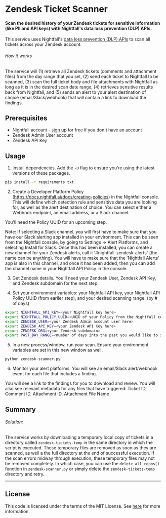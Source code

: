 # Zendesk Ticket Scanner

#### Scan the desired history of your Zendesk tickets for sensitive information (like PII and API keys) with Nightfall's data loss prevention (DLP) APIs.

This service uses Nightfall's [data loss prevention (DLP) APIs](https://nightfall.ai/developer-platform) to scan all tickets across your Zendesk account.

###### How it works
The service will (1) retrieve all Zendesk tickets (comments and attachment files) from the day range that you set, (2) send each ticket to Nightfall to be scanned, (3) scan the full ticket body and file attachments with Nightfall as long as it is in the desired scan date range, (4) retrieves sensitive results back from Nightfall, and (5) sends an alert to your alert destination of choice (email/Slack/webhook) that will contain a link to download the findings.

## Prerequisites

* Nightfall account - [sign up](https://app.nightfall.ai/sign-up) for free if you don't have an account
* Zendesk Admin User account
* Zendesk API Key

## Usage

1. Install dependencies. Add the `-U` flag to ensure you're using the latest versions of these packages.

```bash
pip install -r requirements.txt
```

2. Create a Developer Platform Policy (https://docs.nightfall.ai/docs/creating-policies) in the Nightfall console. This will define which detection rule and sensitive data you are looking for, as well as the alert destination of choice. You can select either a Webhook endpoint, an email address, or a Slack channel.

You'll need the Policy UUID for an upcoming step. 

Note: If selecting a Slack channel, you will first have to make sure that you have our Slack alerting app installed in your environment. This can be seen from the Nightfall console, by going to Settings -> Alert Platforms, and selecting Install for Slack. Once this has been installed, you can create a new channel for your Zendesk alerts, call it '#nightfall-zendesk-alerts' (the name can be anything). You will have to make sure that the 'Nightfall Alerts' app is also in this channel, and once it has been added, then you can add the channel name in your Nightfall API Policy in the console.

3. Get Zendesk details. You'll need your Zendesk User, Zendesk API Key, and Zendesk subdomain for the next step.

4. Set your environment variables: your Nightfall API key, your Nightfall API Policy UUID (from earlier step), and your desired scanning range. (by # of days)

```bash
export NIGHTFALL_API_KEY=<your Nightfall key here>
export NIGHTFALL_POLICY_UUID=<UUID of your Policy from the Nightfall console>
export ZENDESK_USER=<your Zendesk Admin account user here>
export ZENDESK_API_KEY=<your Zendesk API Key here>
export ZENDESK_ORG=<your Zendesk subdomain>
export PAST_DAY_RANGE=<number of days into the past you would like to scan, eg. 7 if the past week is desired>
```

5. In a new process/window, run your scan. Ensure your environment variables are set in this new window as well.

```python
python zendesk-scanner.py
```

6. Monitor your alert platforms. You will see an email/Slack alert/webhook event for each file that includes a finding. 

You will see a link to the findings for you to download and review. You will also see relevant metadata for any files that have triggered: Ticket ID, Comment ID, Attachment ID, Attachment File Name

## Summary

###### Solution:

The service works by downloading a temporary local copy of tickets in a directory called `zendesk-tickets-temp` in the same directory in which the script is executed. These temporary files are removed as soon as they are scanned, as well a the full directory at the end of successful execution. If the scan errors midway through execution, these temporary files may not be removed completely. In which case, you can use the `delete_all_repos()` function in `zendesk-scanner.py` or simply delete the `zendesk-tickets-temp` directory and retry.

---


## License

This code is licensed under the terms of the MIT License. See [here](LICENSE.md) for more information.